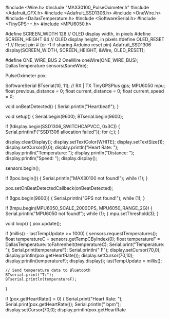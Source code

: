 #include <Wire.h>
#include "MAX30100_PulseOximeter.h"
#include <Adafruit_GFX.h>
#include <Adafruit_SSD1306.h>
#include <OneWire.h>
#include <DallasTemperature.h>
#include <SoftwareSerial.h>
#include <TinyGPS++.h>
#include <MPU6050.h>

#define SCREEN_WIDTH 128 // OLED display width, in pixels
#define SCREEN_HEIGHT 64 // OLED display height, in pixels
#define OLED_RESET     -1 // Reset pin # (or -1 if sharing Arduino reset pin)
Adafruit_SSD1306 display(SCREEN_WIDTH, SCREEN_HEIGHT, &Wire, OLED_RESET);

#define ONE_WIRE_BUS 2
OneWire oneWire(ONE_WIRE_BUS);
DallasTemperature sensors(&oneWire);

PulseOximeter pox;

SoftwareSerial BTserial(10, 11); // RX | TX
TinyGPSPlus gps;
MPU6050 mpu;
float previous_distance = 0;
float current_distance = 0;
float current_speed = 0;

void onBeatDetected()
{
  Serial.println("Heartbeat!");
}

void setup()
{
  Serial.begin(9600);
  BTserial.begin(9600);

  if (!display.begin(SSD1306_SWITCHCAPVCC, 0x3C)) {
    Serial.println(F("SSD1306 allocation failed"));
    for (;;);
  }

  display.clearDisplay();
  display.setTextColor(WHITE);
  display.setTextSize(1);
  display.setCursor(0,0);
  display.println("Heart Rate: ");
  display.println("Temperature: ");
  display.println("Distance: ");
  display.println("Speed: ");
  display.display();

  sensors.begin();

  if (!pox.begin()) {
    Serial.println("MAX30100 not found!");
    while (1);
  }

  pox.setOnBeatDetectedCallback(onBeatDetected);

  if (!gps.begin(9600)) {
    Serial.println("GPS not found!");
    while (1);
  }

  if (!mpu.begin(MPU6050_SCALE_2000DPS, MPU6050_RANGE_2G)) {
    Serial.println("MPU6050 not found!");
    while (1);
  }
  mpu.setThreshold(3);
}

void loop()
{
  pox.update();

  if (millis() - lastTempUpdate >= 1000) {
    sensors.requestTemperatures();
    float temperatureC = sensors.getTempCByIndex(0);
    float temperatureF = DallasTemperature::toFahrenheit(temperatureC);
    Serial.print("Temperature: ");
    Serial.print(temperatureF);
    Serial.println(" F");
    display.setCursor(70,0);
    display.println(pox.getHeartRate());
    display.setCursor(70,10);
    display.println(temperatureF);
    display.display();
    lastTempUpdate = millis();

    // Send temperature data to Bluetooth
    BTserial.print("T:");
    BTserial.println(temperatureF);
  }

  if (pox.getHeartRate() > 0) {
    Serial.print("Heart Rate: ");
    Serial.print(pox.getHeartRate());
    Serial.println(" bpm");
    display.setCursor(70,0);
    display.println(pox.getHeartRate

